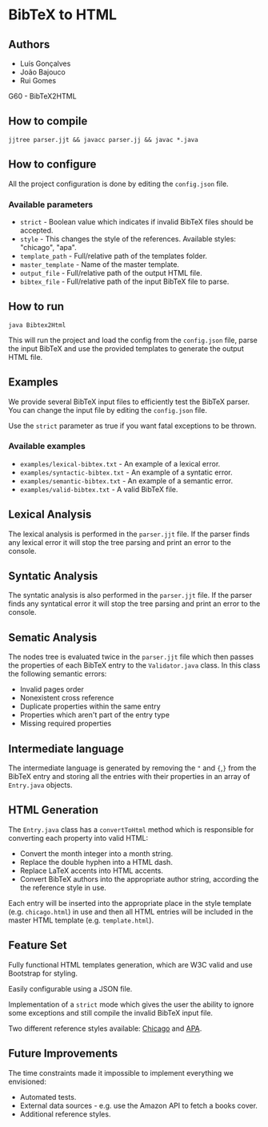 # BibTeX to HTML

## Authors

* Luís Gonçalves
* João Bajouco
* Rui Gomes

G60 - BibTeX2HTML

## How to compile

```jjtree parser.jjt && javacc parser.jj && javac *.java```

## How to configure

All the project configuration is done by editing the `config.json` file.

### Available parameters

* `strict` - Boolean value which indicates if invalid BibTeX files should be accepted.
* `style` - This changes the style of the references. Available styles: "chicago", "apa".
* `template_path` - Full/relative path of the templates folder.
* `master_template` - Name of the master template.
* `output_file` - Full/relative path of the output HTML file.
* `bibtex_file` - Full/relative path of the input BibTeX file to parse.

## How to run

```java Bibtex2Html```

This will run the project and load the config from the `config.json` file, parse the input BibTeX and use the provided templates to generate the output HTML file.

## Examples

We provide several BibTeX input files to efficiently test the BibTeX parser. You can change the input file by editing the `config.json` file.

Use the `strict` parameter as true if you want fatal exceptions to be thrown.

### Available examples

* `examples/lexical-bibtex.txt` - An example of a lexical error.
* `examples/syntactic-bibtex.txt` - An example of a syntatic error.
* `examples/semantic-bibtex.txt` - An example of a semantic error.
* `examples/valid-bibtex.txt` - A valid BibTeX file.

## Lexical Analysis

The lexical analysis is performed in the `parser.jjt` file. If the parser finds any lexical error it will stop the tree parsing and print an error to the console.

## Syntatic Analysis

The syntatic analysis is also performed in the `parser.jjt` file. If the parser finds any syntatical error it will stop the tree parsing and print an error to the console.

## Sematic Analysis

The nodes tree is evaluated twice in the `parser.jjt` file which then passes the properties of each BibTeX entry to the `Validator.java` class. In this class the following semantic errors:

* Invalid pages order
* Nonexistent cross reference
* Duplicate properties within the same entry
* Properties which aren't part of the entry type
* Missing required properties

## Intermediate language

The intermediate language is generated by removing the `"` and `{`,`}` from the BibTeX entry and storing all the entries with their properties in an array of `Entry.java` objects.

## HTML Generation

The `Entry.java` class has a `convertToHtml` method which is responsible for converting each property into valid HTML:

* Convert the month integer into a month string.
* Replace the double hyphen into a HTML dash.
* Replace LaTeX accents into HTML accents.
* Convert BibTeX authors into the appropriate author string, according the the reference style in use.

Each entry will be inserted into the appropriate place in the style template (e.g. `chicago.html`) in use and then all HTML entries will be included in the master HTML template (e.g. `template.html`).

## Feature Set

Fully functional HTML templates generation, which are W3C valid and use Bootstrap for styling.

Easily configurable using a JSON file.

Implementation of a `strict` mode which gives the user the ability to ignore some exceptions and still compile the invalid BibTeX input file.

Two different reference styles available: [Chicago](http://www.chicagomanualofstyle.org/home.html) and [APA](https://www.library.cornell.edu/research/citation/apa).

## Future Improvements

The time constraints made it impossible to implement everything we envisioned:

* Automated tests.
* External data sources - e.g. use the Amazon API to fetch a books cover.
* Additional reference styles.